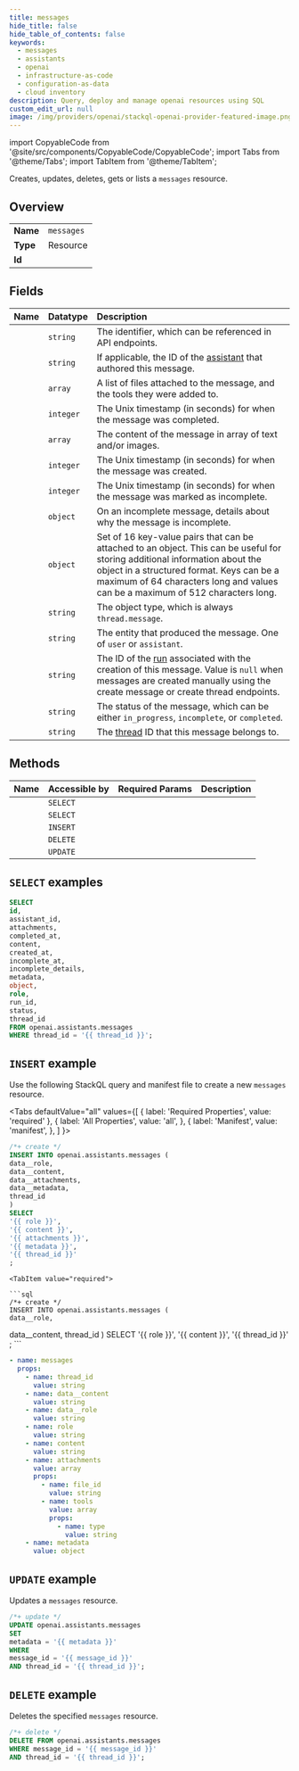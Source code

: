```yaml
---
title: messages
hide_title: false
hide_table_of_contents: false
keywords:
  - messages
  - assistants
  - openai
  - infrastructure-as-code
  - configuration-as-data
  - cloud inventory
description: Query, deploy and manage openai resources using SQL
custom_edit_url: null
image: /img/providers/openai/stackql-openai-provider-featured-image.png
---
```


import CopyableCode from '@site/src/components/CopyableCode/CopyableCode';
import Tabs from '@theme/Tabs';
import TabItem from '@theme/TabItem';

Creates, updates, deletes, gets or lists a <code>messages</code> resource.

## Overview
<table><tbody>
<tr><td><b>Name</b></td><td><code>messages</code></td></tr>
<tr><td><b>Type</b></td><td>Resource</td></tr>
<tr><td><b>Id</b></td><td><CopyableCode code="openai.assistants.messages" /></td></tr>
</tbody></table>

## Fields
| Name | Datatype | Description |
|:-----|:---------|:------------|
| <CopyableCode code="id" /> | `string` | The identifier, which can be referenced in API endpoints. |
| <CopyableCode code="assistant_id" /> | `string` | If applicable, the ID of the [assistant](/docs/api-reference/assistants) that authored this message. |
| <CopyableCode code="attachments" /> | `array` | A list of files attached to the message, and the tools they were added to. |
| <CopyableCode code="completed_at" /> | `integer` | The Unix timestamp (in seconds) for when the message was completed. |
| <CopyableCode code="content" /> | `array` | The content of the message in array of text and/or images. |
| <CopyableCode code="created_at" /> | `integer` | The Unix timestamp (in seconds) for when the message was created. |
| <CopyableCode code="incomplete_at" /> | `integer` | The Unix timestamp (in seconds) for when the message was marked as incomplete. |
| <CopyableCode code="incomplete_details" /> | `object` | On an incomplete message, details about why the message is incomplete. |
| <CopyableCode code="metadata" /> | `object` | Set of 16 key-value pairs that can be attached to an object. This can be useful for storing additional information about the object in a structured format. Keys can be a maximum of 64 characters long and values can be a maximum of 512 characters long. |
| <CopyableCode code="object" /> | `string` | The object type, which is always `thread.message`. |
| <CopyableCode code="role" /> | `string` | The entity that produced the message. One of `user` or `assistant`. |
| <CopyableCode code="run_id" /> | `string` | The ID of the [run](/docs/api-reference/runs) associated with the creation of this message. Value is `null` when messages are created manually using the create message or create thread endpoints. |
| <CopyableCode code="status" /> | `string` | The status of the message, which can be either `in_progress`, `incomplete`, or `completed`. |
| <CopyableCode code="thread_id" /> | `string` | The [thread](/docs/api-reference/threads) ID that this message belongs to. |

## Methods
| Name | Accessible by | Required Params | Description |
|:-----|:--------------|:----------------|:------------|
| <CopyableCode code="get_message" /> | `SELECT` | <CopyableCode code="message_id, thread_id" /> |  |
| <CopyableCode code="list_messages" /> | `SELECT` | <CopyableCode code="thread_id" /> |  |
| <CopyableCode code="create_message" /> | `INSERT` | <CopyableCode code="thread_id, data__content, data__role" /> |  |
| <CopyableCode code="delete_message" /> | `DELETE` | <CopyableCode code="message_id, thread_id" /> |  |
| <CopyableCode code="modify_message" /> | `UPDATE` | <CopyableCode code="message_id, thread_id" /> |  |

## `SELECT` examples




```sql
SELECT
id,
assistant_id,
attachments,
completed_at,
content,
created_at,
incomplete_at,
incomplete_details,
metadata,
object,
role,
run_id,
status,
thread_id
FROM openai.assistants.messages
WHERE thread_id = '{{ thread_id }}';
```
## `INSERT` example

Use the following StackQL query and manifest file to create a new <code>messages</code> resource.

<Tabs
    defaultValue="all"
    values={[
        { label: 'Required Properties', value: 'required' },
        { label: 'All Properties', value: 'all', },
        { label: 'Manifest', value: 'manifest', },
    ]
}>
<TabItem value="all">

```sql
/*+ create */
INSERT INTO openai.assistants.messages (
data__role,
data__content,
data__attachments,
data__metadata,
thread_id
)
SELECT 
'{{ role }}',
'{{ content }}',
'{{ attachments }}',
'{{ metadata }}',
'{{ thread_id }}'
;
```
</TabItem>

    <TabItem value="required">

    ```sql
    /*+ create */
    INSERT INTO openai.assistants.messages (
    data__role,
data__content,
thread_id
    )
    SELECT 
    '{{ role }}',
'{{ content }}',
'{{ thread_id }}'
    ;
    ```
    </TabItem>
    
<TabItem value="manifest">

```yaml
- name: messages
  props:
    - name: thread_id
      value: string
    - name: data__content
      value: string
    - name: data__role
      value: string
    - name: role
      value: string
    - name: content
      value: string
    - name: attachments
      value: array
      props:
        - name: file_id
          value: string
        - name: tools
          value: array
          props:
            - name: type
              value: string
    - name: metadata
      value: object

```
</TabItem>
</Tabs>

## `UPDATE` example

Updates a <code>messages</code> resource.

```sql
/*+ update */
UPDATE openai.assistants.messages
SET 
metadata = '{{ metadata }}'
WHERE 
message_id = '{{ message_id }}'
AND thread_id = '{{ thread_id }}';
```

## `DELETE` example

Deletes the specified <code>messages</code> resource.

```sql
/*+ delete */
DELETE FROM openai.assistants.messages
WHERE message_id = '{{ message_id }}'
AND thread_id = '{{ thread_id }}';
```
